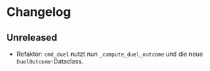 # Changelog

## Unreleased
- Refaktor: `cmd_duel` nutzt nun `_compute_duel_outcome` und die neue `DuelOutcome`-Dataclass.

